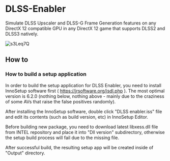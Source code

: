# DLSS-Enabler
Simulate DLSS Upscaler and DLSS-G Frame Generation features on any DirectX 12 compatible GPU in any DirectX 12 game that supports DLSS2 and DLSS3 natively.

![s3Leq7Q](https://github.com/user-attachments/assets/c81a2724-dbc4-4ec3-a445-87beed546345)


## How to

### How to build a setup application

In order to build the setup application for DLSS Enabler, you need to install InnoSetup software first ( https://jrsoftware.org/isdl.php ). The most optimal version is 6.2.0 (nothing below, nothing above - mainly due to the craziness of some AVs that raise the false positives randomly).

After installing the InnoSetup software, double click "DLSS enabler.iss" file and edit its contents (such as build version, etc) in InnoSetup Editor.

Before building new package, you need to download latest libxess.dll file from INTEL repository and place it into "Dll version" subdirectory, otherwise the setup build process will fail due to the missing file.

After successful build, the resulting setup app will be created inside of "Output" directory.

